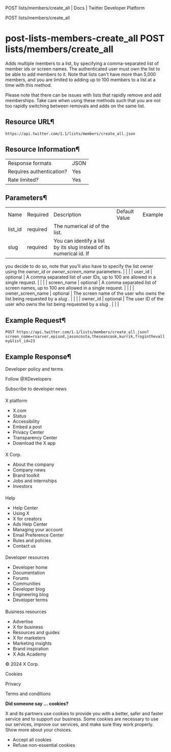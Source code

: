 
POST lists/members/create\_all | Docs | Twitter Developer Platform 

POST lists/members/create\_all

post-lists-members-create\_all
POST lists/members/create\_all
==============================

Adds multiple members to a list, by specifying a comma-separated list
of member ids or screen names. The authenticated user must own the list
to be able to add members to it. Note that lists can't have more than
5,000 members, and you are limited to adding up to 100 members to a list
at a time with this method.

Please note that there can be issues with lists that rapidly remove
and add memberships. Take care when using these methods such that you
are not too rapidly switching between removals and adds on the same
list.

Resource URL¶
-------------

`https://api.twitter.com/1.1/lists/members/create_all.json`

Resource Information¶
---------------------

|  |  |
| --- | --- |
| Response formats | JSON |
| Requires authentication? | Yes |
| Rate limited? | Yes |

Parameters¶
-----------

|  |  |  |  |  |
| --- | --- | --- | --- | --- |
| Name | Required | Description | Default Value | Example |
| list\_id | required | The numerical *id* of the list. |  |  |
| slug | required | You can identify a list by its slug instead of its numerical id. If
you decide to do so, note that you'll also have to specify the list
owner using the *owner\_id* or *owner\_screen\_name*
parameters. |  |  |
| user\_id | optional | A comma separated list of user IDs, up to 100 are allowed in a
single request. |  |  |
| screen\_name | optional | A comma separated list of screen names, up to 100 are allowed in a
single request. |  |  |
| owner\_screen\_name | optional | The screen name of the user who owns the list being requested by a
*slug* . |  |  |
| owner\_id | optional | The user ID of the user who owns the list being requested by a
*slug* . |  |  |

Example Request¶
----------------

`POST https://api.twitter.com/1.1/lists/members/create_all.json?screen_name=rsarver,episod,jasoncosta,theseancook,kurrik,froginthevalley&list_id=23`

Example Response¶
-----------------

Developer policy and terms

Follow @XDevelopers

Subscribe to developer news

#### 
 X platform

* X.com
* Status
* Accessibility
* Embed a post
* Privacy Center
* Transparency Center
* Download the X app

#### 
 X Corp.

* About the company
* Company news
* Brand toolkit
* Jobs and internships
* Investors

#### 
 Help

* Help Center
* Using X
* X for creators
* Ads Help Center
* Managing your account
* Email Preference Center
* Rules and policies
* Contact us

#### 
 Developer resources

* Developer home
* Documentation
* Forums
* Communities
* Developer blog
* Engineering blog
* Developer terms

#### 
 Business resources

* Advertise
* X for business
* Resources and guides
* X for marketers
* Marketing insights
* Brand inspiration
* X Ads Academy

 © 2024 X Corp.

Cookies

Privacy

Terms and conditions

**Did someone say … cookies?**  

 X and its partners use cookies to provide you with a better, safer and
 faster service and to support our business. Some cookies are necessary to use
 our services, improve our services, and make sure they work properly.
 Show more about your choices.

* Accept all cookies
* Refuse non-essential cookies